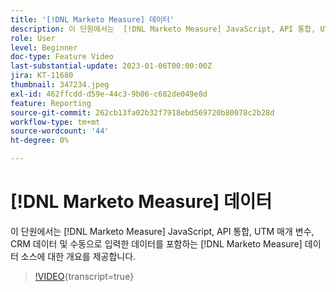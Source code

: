 ```yaml
---
title: '[!DNL Marketo Measure] 데이터'
description: 이 단원에서는  [!DNL Marketo Measure] JavaScript, API 통합, UTM 매개 변수, CRM 데이터 및 수동으로 입력한 데이터를 포함하는  [!DNL Marketo Measure] 데이터 소스에 대한 개요를 제공합니다.
role: User
level: Beginner
doc-type: Feature Video
last-substantial-update: 2023-01-06T00:00:00Z
jira: KT-11680
thumbnail: 347234.jpeg
exl-id: 462ffcdd-d59e-44c3-9b06-c682de049e8d
feature: Reporting
source-git-commit: 262cb13fa02b32f7918ebd569720b80078c2b28d
workflow-type: tm+mt
source-wordcount: '44'
ht-degree: 0%

---
```


# [!DNL Marketo Measure] 데이터

이 단원에서는 [!DNL Marketo Measure] JavaScript, API 통합, UTM 매개 변수, CRM 데이터 및 수동으로 입력한 데이터를 포함하는 [!DNL Marketo Measure] 데이터 소스에 대한 개요를 제공합니다.

>[!VIDEO](https://video.tv.adobe.com/v/347234/?learn=on){transcript=true}
